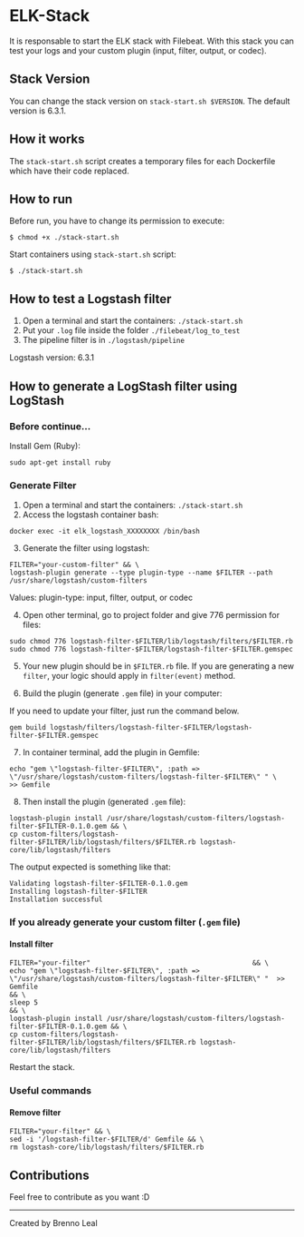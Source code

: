 # ELK-Stack

It is responsable to start the ELK stack with Filebeat.
With this stack you can test your logs and your custom plugin (input, filter,
output, or codec).

## Stack Version

You can change the stack version on `stack-start.sh $VERSION`.
The default version is 6.3.1.

## How it works

The `stack-start.sh` script creates a temporary files for each Dockerfile which have their code replaced.

## How to run

Before run, you have to change its permission to execute:

```console
$ chmod +x ./stack-start.sh
```

Start containers using `stack-start.sh` script:

```console
$ ./stack-start.sh
```

## How to test a Logstash filter

1. Open a terminal and start the containers: `./stack-start.sh`
2. Put your `.log` file inside the folder `./filebeat/log_to_test`
3. The pipeline filter is in `./logstash/pipeline`

Logstash version: 6.3.1

## How to generate a LogStash filter using LogStash

### Before continue...

Install Gem (Ruby):
```
sudo apt-get install ruby
```

### Generate Filter

1. Open a terminal and start the containers: `./stack-start.sh`
2. Access the logstash container bash:
```
docker exec -it elk_logstash_XXXXXXXX /bin/bash
```

3. Generate the filter using logstash:
```
FILTER="your-custom-filter" && \
logstash-plugin generate --type plugin-type --name $FILTER --path /usr/share/logstash/custom-filters
```
Values:
  plugin-type: input, filter, output, or codec

4. Open other terminal, go to project folder and give 776 permission for files:
```
sudo chmod 776 logstash-filter-$FILTER/lib/logstash/filters/$FILTER.rb
sudo chmod 776 logstash-filter-$FILTER/logstash-filter-$FILTER.gemspec
```

5. Your new plugin should be in `$FILTER.rb` file.
If you are generating a new `filter`, your logic should apply in `filter(event)` method.

6. Build the plugin (generate `.gem` file) in your computer:

If you need to update your filter, just run the command below.
```
gem build logstash/filters/logstash-filter-$FILTER/logstash-filter-$FILTER.gemspec
```

7. In container terminal, add the plugin in Gemfile:
```
echo "gem \"logstash-filter-$FILTER\", :path => \"/usr/share/logstash/custom-filters/logstash-filter-$FILTER\" " \
>> Gemfile
```

8. Then install the plugin (generated `.gem` file):
```
logstash-plugin install /usr/share/logstash/custom-filters/logstash-filter-$FILTER-0.1.0.gem && \
cp custom-filters/logstash-filter-$FILTER/lib/logstash/filters/$FILTER.rb logstash-core/lib/logstash/filters
```

The output expected is something like that:
```
Validating logstash-filter-$FILTER-0.1.0.gem
Installing logstash-filter-$FILTER
Installation successful
```


### If you already generate your custom filter (`.gem` file)

#### Install filter
```
FILTER="your-filter"                                        && \
echo "gem \"logstash-filter-$FILTER\", :path => \"/usr/share/logstash/custom-filters/logstash-filter-$FILTER\" "  >> Gemfile                                                               && \
sleep 5                                                                       && \
logstash-plugin install /usr/share/logstash/custom-filters/logstash-filter-$FILTER-0.1.0.gem && \
cp custom-filters/logstash-filter-$FILTER/lib/logstash/filters/$FILTER.rb logstash-core/lib/logstash/filters
```
Restart the stack.

### Useful commands

#### Remove filter
```
FILTER="your-filter" && \
sed -i '/logstash-filter-$FILTER/d' Gemfile && \
rm logstash-core/lib/logstash/filters/$FILTER.rb
```

## Contributions

Feel free to contribute as you want :D

---
Created by Brenno Leal
